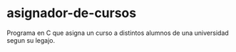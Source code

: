 # asignador-de-cursos
Programa en C que asigna un curso a distintos alumnos de una universidad segun su legajo.
